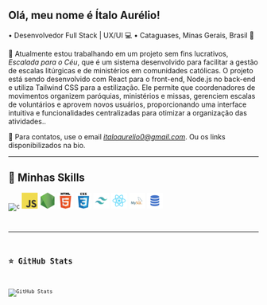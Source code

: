 ## Olá, meu nome é Ítalo Aurélio!

• Desenvolvedor Full Stack | UX/UI 💻
• Cataguases, Minas Gerais, Brasil 📌

🔭 Atualmente estou trabalhando em um projeto sem fins lucrativos, *Escalada para o Céu*, que é um sistema desenvolvido para facilitar a gestão de escalas litúrgicas e de ministérios em comunidades católicas. O projeto está sendo desenvolvido com React para o front-end, Node.js no back-end e utiliza Tailwind CSS para a estilização. Ele permite que coordenadores de movimentos organizem paróquias, ministérios e missas, gerenciem escalas de voluntários e aprovem novos usuários, proporcionando uma interface intuitiva e funcionalidades centralizadas para otimizar a organização das atividades..

💬 Para contatos, use o email *italoaurelio0@gmail.com*. Ou os links disponibilizados na bio.

---

## 🚀 Minhas Skills

<code><img height="32" src="https://cdn.iconscout.com/icon/free/png-512/c-programming-569564.png" alt="c"/></code>
<code><img height="32" src="https://raw.githubusercontent.com/github/explore/80688e429a7d4ef2fca1e82350fe8e3517d3494d/topics/javascript/javascript.png" alt="Javascript"/></code>
<code><img height="32" src="https://raw.githubusercontent.com/github/explore/80688e429a7d4ef2fca1e82350fe8e3517d3494d/topics/nodejs/nodejs.png" alt="Nodejs"/></code>
<code><img height="32" src="https://raw.githubusercontent.com/github/explore/80688e429a7d4ef2fca1e82350fe8e3517d3494d/topics/html/html.png" alt="HTML5"/></code>
<code><img height="32" src="https://raw.githubusercontent.com/github/explore/80688e429a7d4ef2fca1e82350fe8e3517d3494d/topics/css/css.png" alt="CSS"/></code>
<code><img height="32" src="https://raw.githubusercontent.com/github/explore/80688e429a7d4ef2fca1e82350fe8e3517d3494d/topics/tailwind/tailwind.png" alt="Tailwind"/></code>
<code><img height="32" src="https://raw.githubusercontent.com/github/explore/80688e429a7d4ef2fca1e82350fe8e3517d3494d/topics/react/react.png" alt="React"/></code>
<code><img height="32" src="https://raw.githubusercontent.com/github/explore/80688e429a7d4ef2fca1e82350fe8e3517d3494d/topics/mysql/mysql.png" alt="MySQL"/></code>
<code><img height="32" src="https://raw.githubusercontent.com/github/explore/80688e429a7d4ef2fca1e82350fe8e3517d3494d/topics/sql/sql.png" alt="SQL"/><code>

---

## ⭐ GitHub Stats

![GitHub Stats](https://github-readme-stats.vercel.app/api?username=italoaurelio&show_icons=true)
